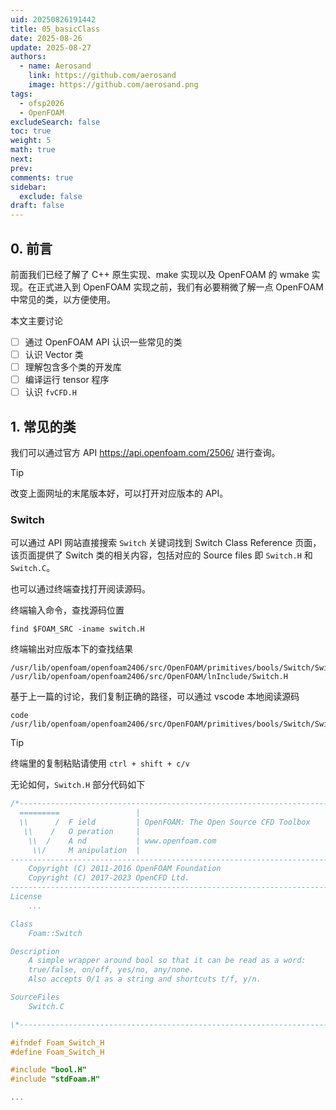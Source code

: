 ```yaml
---
uid: 20250826191442
title: 05_basicClass
date: 2025-08-26
update: 2025-08-27
authors:
  - name: Aerosand
    link: https://github.com/aerosand
    image: https://github.com/aerosand.png
tags:
  - ofsp2026
  - OpenFOAM
excludeSearch: false
toc: true
weight: 5
math: true
next:
prev:
comments: true
sidebar:
  exclude: false
draft: false
---
```


## 0. 前言

前面我们已经了解了 C++ 原生实现、make 实现以及 OpenFOAM 的 wmake 实现。在正式进入到 OpenFOAM 实现之前，我们有必要稍微了解一点 OpenFOAM 中常见的类，以方便使用。

本文主要讨论

- [ ] 通过 OpenFOAM API 认识一些常见的类
- [ ] 认识 Vector 类
- [ ] 理解包含多个类的开发库
- [ ] 编译运行 tensor 程序
- [ ] 认识 `fvCFD.H`

## 1. 常见的类

我们可以通过官方 API  https://api.openfoam.com/2506/ 进行查询。

> [!tip]
> 改变上面网址的末尾版本好，可以打开对应版本的 API。

### Switch

可以通过 API 网站直接搜索 `Switch` 关键词找到 Switch Class Reference 页面，该页面提供了 Switch 类的相关内容，包括对应的 Source files 即 `Switch.H` 和 `Switch.C`。

也可以通过终端查找打开阅读源码。

终端输入命令，查找源码位置

```terminal {fileName="terminal"}
find $FOAM_SRC -iname switch.H
```

终端输出对应版本下的查找结果

```terminal {fileName="terminal"}
/usr/lib/openfoam/openfoam2406/src/OpenFOAM/primitives/bools/Switch/Switch.H
/usr/lib/openfoam/openfoam2406/src/OpenFOAM/lnInclude/Switch.H
```

基于上一篇的讨论，我们复制正确的路径，可以通过 vscode 本地阅读源码

```terminal {fileName="terminal"}
code /usr/lib/openfoam/openfoam2406/src/OpenFOAM/primitives/bools/Switch/Switch.H
```

> [!tip]
> 终端里的复制粘贴请使用 `ctrl + shift + c/v`

无论如何，`Switch.H` 部分代码如下

```cpp {fileName="Switch.H",base_url="https://develop.openfoam.com/Development/openfoam/blob/OpenFOAM-v2506/src/OpenFOAM/primitives/bools/Switch/"}
/*---------------------------------------------------------------------------*\
  =========                 |
  \\      /  F ield         | OpenFOAM: The Open Source CFD Toolbox
   \\    /   O peration     |
    \\  /    A nd           | www.openfoam.com
     \\/     M anipulation  |
-------------------------------------------------------------------------------
    Copyright (C) 2011-2016 OpenFOAM Foundation
    Copyright (C) 2017-2023 OpenCFD Ltd.
-------------------------------------------------------------------------------
License
	...

Class
    Foam::Switch

Description
    A simple wrapper around bool so that it can be read as a word:
    true/false, on/off, yes/no, any/none.
    Also accepts 0/1 as a string and shortcuts t/f, y/n.

SourceFiles
    Switch.C

\*---------------------------------------------------------------------------*/

#ifndef Foam_Switch_H
#define Foam_Switch_H

#include "bool.H"
#include "stdFoam.H"

...
```



